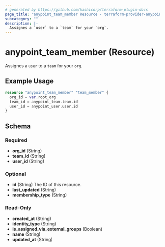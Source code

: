 ```yaml
---
# generated by https://github.com/hashicorp/terraform-plugin-docs
page_title: "anypoint_team_member Resource - terraform-provider-anypoint"
subcategory: ""
description: |-
  Assignes a `user` to a `team` for your `org`.
---
```


# anypoint_team_member (Resource)

Assignes a `user` to a `team` for your `org`.

## Example Usage

```terraform
resource "anypoint_team_member" "team_member" {
  org_id = var.root_org
  team_id = anypoint_team.team.id
  user_id = anypoint_user.user.id
}
```

<!-- schema generated by tfplugindocs -->
## Schema

### Required

- **org_id** (String)
- **team_id** (String)
- **user_id** (String)

### Optional

- **id** (String) The ID of this resource.
- **last_updated** (String)
- **membership_type** (String)

### Read-Only

- **created_at** (String)
- **identity_type** (String)
- **is_assigned_via_external_groups** (Boolean)
- **name** (String)
- **updated_at** (String)


